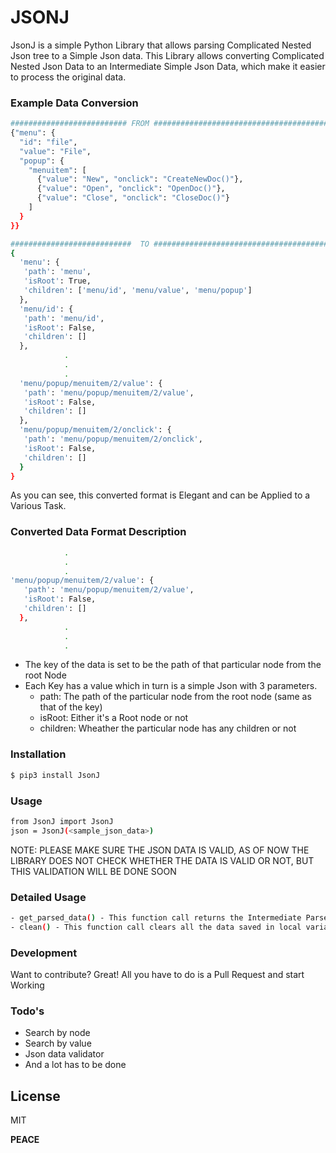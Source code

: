 # JSONJ

JsonJ is a simple Python Library that allows parsing Complicated Nested Json tree to a Simple Json data.
This Library allows converting Complicated Nested Json Data to an Intermediate Simple Json Data, which make it easier to process the original data.

### Example Data Conversion

```sh
########################## FROM #########################################
{"menu": {
  "id": "file",
  "value": "File",
  "popup": {
    "menuitem": [
      {"value": "New", "onclick": "CreateNewDoc()"},
      {"value": "Open", "onclick": "OpenDoc()"},
      {"value": "Close", "onclick": "CloseDoc()"}
    ]
  }
}}

###########################  TO #########################################
{
  'menu': {
   'path': 'menu',
   'isRoot': True,
   'children': ['menu/id', 'menu/value', 'menu/popup']
  },
  'menu/id': {
   'path': 'menu/id',
   'isRoot': False,
   'children': []
  },
            .
            .
            .
  'menu/popup/menuitem/2/value': {
   'path': 'menu/popup/menuitem/2/value',
   'isRoot': False,
   'children': []
  },
  'menu/popup/menuitem/2/onclick': {
   'path': 'menu/popup/menuitem/2/onclick',
   'isRoot': False,
   'children': []
  }
}
```

As you can see, this converted format is Elegant and can be Applied to a Various Task.

### Converted Data Format Description
```sh
            .
            .
            .
'menu/popup/menuitem/2/value': {
   'path': 'menu/popup/menuitem/2/value',
   'isRoot': False,
   'children': []
  },
            .
            .
            .
```

- The key of the data is set to be the path of that particular node from the root Node
- Each Key has a value which in turn is a simple Json with 3 parameters.
  - path: The path of the particular node from the root node (same as that of the key)
  - isRoot: Either it's a Root node or not
  - children: Wheather the particular node has any children or not 

### Installation


```sh
$ pip3 install JsonJ
```

### Usage


```sh
from JsonJ import JsonJ
json = JsonJ(<sample_json_data>)
```
NOTE: PLEASE MAKE SURE THE JSON DATA IS VALID, AS OF NOW THE LIBRARY DOES NOT CHECK WHETHER THE DATA IS VALID OR NOT, BUT THIS VALIDATION WILL BE DONE SOON
### Detailed Usage

```sh
- get_parsed_data() - This function call returns the Intermediate Parsed data
- clean() - This function call clears all the data saved in local variables
```


### Development

Want to contribute? Great!
All you have to do is a Pull Request and start Working

### Todo's

 - Search by node
 - Search by value
 - Json data validator
 - And a lot has to be done

License
----

MIT


**PEACE**
